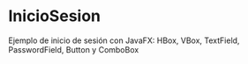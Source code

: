 # InicioSesion
 Ejemplo de inicio de sesión con JavaFX: HBox, VBox, TextField, PasswordField, Button y ComboBox
